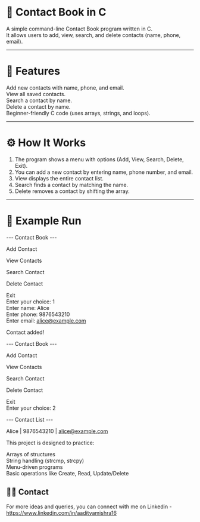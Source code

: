 # 📒 Contact Book in C

A simple command-line Contact Book program written in C.  
It allows users to add, view, search, and delete contacts (name, phone, email).  

---

# 📌 Features

Add new contacts with name, phone, and email.  
View all saved contacts.  
Search a contact by name.  
Delete a contact by name.  
Beginner-friendly C code (uses arrays, strings, and loops).  

---

# ⚙️ How It Works

1. The program shows a menu with options (Add, View, Search, Delete, Exit).  
2. You can add a new contact by entering name, phone number, and email.  
3. View displays the entire contact list.  
4. Search finds a contact by matching the name.  
5. Delete removes a contact by shifting the array.  

---

# 🚀 Example Run

--- Contact Book ---  

Add Contact  

View Contacts  

Search Contact  

Delete Contact  

Exit  
Enter your choice: 1  
Enter name: Alice  
Enter phone: 9876543210  
Enter email: alice@example.com  
  
Contact added!  
  
--- Contact Book ---  

Add Contact  

View Contacts  

Search Contact  

Delete Contact  
  
Exit  
Enter your choice: 2  
  
--- Contact List ---  

Alice | 9876543210 | alice@example.com  

This project is designed to practice:  

Arrays of structures  
String handling (strcmp, strcpy)  
Menu-driven programs  
Basic operations like Create, Read, Update/Delete

## 👨‍💻 Contact  
For more ideas and queries, you can connect with me on Linkedin - https://www.linkedin.com/in/aadityamishra16  
